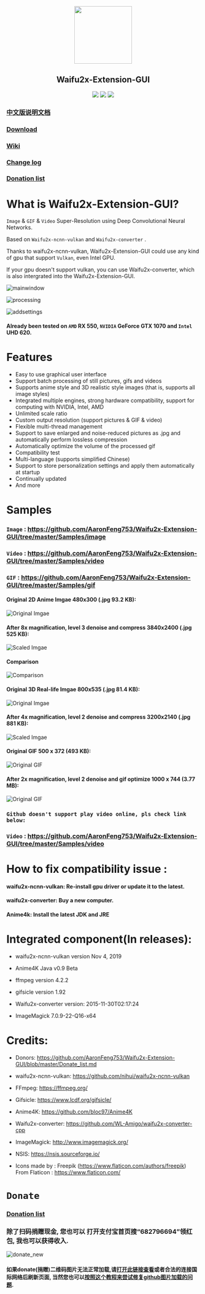 <p align="center">
<img src="/SRC/Waifu2x-Extension-QT/icon/icon_main.png" height="150">
</p>

<h2 align="center"> Waifu2x-Extension-GUI </h2>

<p align="center">
<img src="https://img.shields.io/github/v/release/AaronFeng753/Waifu2x-Extension-GUI">
<img src="https://img.shields.io/badge/support-Windows-blue?logo=Windows">
<img src="https://img.shields.io/github/license/AaronFeng753/Waifu2x-Extension-GUI">
</p>

### [中文版说明文档](https://github.com/AaronFeng753/Waifu2x-Extension-GUI/blob/master/README_CN.md#waifu2x-extension-gui)
### [Download](https://github.com/AaronFeng753/Waifu2x-Extension-GUI/releases/latest)
### [Wiki](https://github.com/AaronFeng753/Waifu2x-Extension-GUI/wiki)
### [Change log](https://github.com/AaronFeng753/Waifu2x-Extension-GUI/blob/master/Change_log.md)
### [Donation list](https://github.com/AaronFeng753/Waifu2x-Extension-GUI/blob/master/Donate_list.md)

# What is Waifu2x-Extension-GUI?
`Image` & `GIF` & `Video` Super-Resolution using Deep Convolutional Neural Networks.

Based on `Waifu2x-ncnn-vulkan` and `Waifu2x-converter` . 

Thanks to waifu2x-ncnn-vulkan, Waifu2x-Extension-GUI could use any kind of gpu that support `Vulkan`, even Intel GPU. 

If your gpu doesn't support vulkan, you can use Waifu2x-converter, which is also intergrated into the Waifu2x-Extension-GUI.

![mainwindow](/Screenshot/mainwindow.jpg)

![processing](/Screenshot/processing.jpg)

![addsettings](/Screenshot/addsetiings.jpg)

#### Already been tested on `AMD` RX 550, `NVIDIA` GeForce GTX 1070 and `Intel` UHD 620.

# Features
- Easy to use graphical user interface
- Support batch processing of still pictures, gifs and videos
- Supports anime style and 3D realistic style images (that is, supports all image styles)
- Integrated multiple engines, strong hardware compatibility, support for computing with NVIDIA, Intel, AMD
- Unlimited scale ratio
- Custom output resolution (support pictures & GIF & video)
- Flexible multi-thread management
- Support to save enlarged and noise-reduced pictures as .jpg and automatically perform lossless compression
- Automatically optimize the volume of the processed gif
- Compatibility test
- Multi-language (supports simplified Chinese)
- Support to store personalization settings and apply them automatically at startup
- Continually updated
- And more

# Samples
### **`Image`** : https://github.com/AaronFeng753/Waifu2x-Extension-GUI/tree/master/Samples/image

### **`Video`** : https://github.com/AaronFeng753/Waifu2x-Extension-GUI/tree/master/Samples/video

### **`GIF`** : https://github.com/AaronFeng753/Waifu2x-Extension-GUI/tree/master/Samples/gif

#### Original 2D Anime Imgae 480x300 (.jpg 93.2 KB):
![Original Imgae](/Samples/image/Original_[480x300].jpg)

#### After 8x magnification, level 3 denoise and compress 3840x2400 (.jpg 525 KB):
![Scaled Imgae](/Samples/image/Waifu2x_8x_[3840x2400].jpg)

#### Comparison
![Comparison](/Samples/image/Comparison.png)

#### Original 3D Real-life Imgae 800x535 (.jpg 81.4 KB):
![Original Imgae](/Samples/image/deer.jpg)

#### After 4x magnification, level 2 denoise and compress 3200x2140 (.jpg 881 KB):
![Scaled Imgae](/Samples/image/deer_Waifu2x.jpg)

#### Original GIF 500 x 372 (493 KB):
![Original GIF](/Samples/gif/2_original.gif)

#### After 2x magnification, level 2 denoise and gif optimize 1000 x 744 (3.77 MB):
![Original GIF](/Samples/gif/2_waifu2x_compressed.gif)

### `Github doesn't support play video online, pls check link below:`
### **`Video`** : https://github.com/AaronFeng753/Waifu2x-Extension-GUI/tree/master/Samples/video

# How to fix compatibility issue :
#### waifu2x-ncnn-vulkan: Re-install gpu driver or update it to the latest.
#### waifu2x-converter: Buy a new computer.
#### Anime4k: Install the latest JDK and JRE

# Integrated component(In releases):
- waifu2x-ncnn-vulkan version Nov 4, 2019

- Anime4K Java v0.9 Beta

- ffmpeg version 4.2.2

- gifsicle version 1.92

- Waifu2x-converter version: 2015-11-30T02:17:24

- ImageMagick 7.0.9-22-Q16-x64

# Credits:
- Donors: https://github.com/AaronFeng753/Waifu2x-Extension-GUI/blob/master/Donate_list.md

- waifu2x-ncnn-vulkan: https://github.com/nihui/waifu2x-ncnn-vulkan

- FFmpeg: https://ffmpeg.org/

- Gifsicle: https://www.lcdf.org/gifsicle/

- Anime4K: https://github.com/bloc97/Anime4K

- Waifu2x-converter: https://github.com/WL-Amigo/waifu2x-converter-cpp

- ImageMagick: http://www.imagemagick.org/

- NSIS: https://nsis.sourceforge.io/

- Icons made by : Freepik (https://www.flaticon.com/authors/freepik) From Flaticon : https://www.flaticon.com/

# `Donate`
### [Donation list](https://github.com/AaronFeng753/Waifu2x-Extension-GUI/blob/master/Donate_list.md)
### 除了扫码捐赠现金, 您也可以 打开支付宝首页搜“682796694”领红包, 我也可以获得收入.
![donate_new](/donate_new.jpg)
#### 如果donate(捐赠)二维码图片无法正常加载,请[打开此链接查看](https://gitee.com/aaronfeng0711/Waifu2x-Extension-GUI/raw/master/donate.jpg)或者合法的连接国际网络后刷新页面, 当然您也可以[按照这个教程来尝试修复github图片加载的问题](https://github.com/AaronFeng753/Github_dns_hosts#github_dns_hosts).
